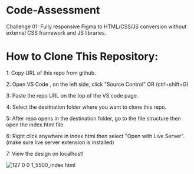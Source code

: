 # Code-Assessment
Challenge 01:  Fully responsive Figma to HTML/CSS/JS conversion without external CSS framework and JS libraries.

# How to Clone This Repository:
1: Copy URL of this repo from github.

2: Open VS Code , on the left side, click "Source Control" OR (ctrl+shift+G)

3: Paste the repo URL on the top of the VS code page.

4: Select the desitnation folder where you want to clone this repo.

5: After repo opens in the destination folder, go to the file structure then open the index.html file


6: Right click anywhere in index.html then select "Open with Live Server". (make sure live server extension is installed)

7: View the design on localhost!

![127 0 0 1_5500_index html](https://github.com/fatimaalizaidi/Code-Assessment/assets/139489234/56a8800d-a456-4d0a-aaa7-8d3ab6acbc1f)
